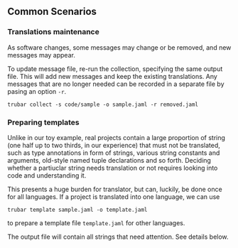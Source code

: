 ## Common Scenarios

### Translations maintenance

As software changes, some messages may change or be removed, and new messages may appear.

To update message file, re-run the collection, specifying the same output file. This will add new messages and keep the existing translations. Any messages that are no longer needed can be recorded in a separate file by pasing an option `-r`.

```
trubar collect -s code/sample -o sample.jaml -r removed.jaml
```

### Preparing templates

Unlike in our toy example, real projects contain a large proportion of string (one half up to two thirds, in our experience) that must not be translated, such as type annotations in form of strings, various string constants and arguments, old-style named tuple declarations and so forth. Deciding whether a partiuclar string needs translation or not requires looking into code and understanding it.

This presents a huge burden for translator, but can, luckily, be done once for all languages. If a project is translated into one language, we can use

```
trubar template sample.jaml -o template.jaml
```

to prepare a template file `template.jaml` for other languages.

The output file will contain all strings that need attention. See details below.
